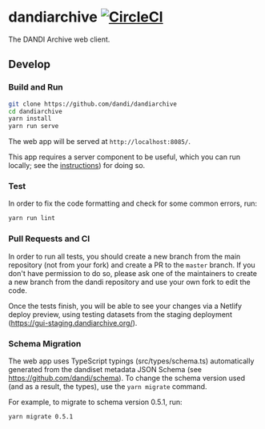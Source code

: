 # dandiarchive [![CircleCI](https://circleci.com/gh/dandi/dandiarchive/tree/master.svg?style=svg)](https://circleci.com/gh/dandi/dandiarchive/tree/master)
The DANDI Archive web client.

## Develop

### Build and Run

```bash
git clone https://github.com/dandi/dandiarchive
cd dandiarchive
yarn install
yarn run serve
```

The web app will be served at `http://localhost:8085/`.

This app requires a server component to be useful, which you can run locally; see the [instructions](https://github.com/dandi/dandi-api/#dandi-api)) for doing so.

### Test

In order to fix the code formatting and check for some common errors, run:

```bash
yarn run lint
```

### Pull Requests and CI

In order to run all tests, you should create a new branch from the main repository (not from your fork) and create a PR to the `master` branch. If you don't have permission to do so, please ask one of the maintainers to create a new branch from the dandi repository and use your own fork to edit the code. 

Once the tests finish, you will be able to see your changes via a Netlify deploy preview, using testing datasets from the staging deployment (https://gui-staging.dandiarchive.org/).


### Schema Migration
The web app uses TypeScript typings (src/types/schema.ts) automatically generated from the dandiset metadata JSON Schema (see https://github.com/dandi/schema). To change the schema version used (and as a result, the types), use the `yarn migrate` command.

For example, to migrate to schema version 0.5.1, run:
```bash
yarn migrate 0.5.1
```